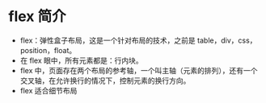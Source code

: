 # flex 简介

- flex：弹性盒子布局，这是一个针对布局的技术，之前是 table，div，css，position，float。
- 在 flex 眼中，所有元素都是：行内块。
- flex 中，页面存在两个布局的参考轴，一个叫主轴（元素的排列），还有一个交叉轴，在允许换行的情况下，控制元素的换行方向。
- flex 适合细节布局
